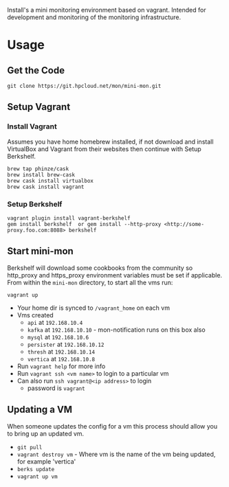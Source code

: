 Install's a mini monitoring environment based on vagrant. Intended for development and monitoring of the monitoring infrastructure.

# Usage

## Get the Code

```
git clone https://git.hpcloud.net/mon/mini-mon.git
```

## Setup Vagrant

### Install Vagrant
Assumes you have home homebrew installed, if not download and install VirtualBox and Vagrant from their websites then continue  with Setup Berkshelf.

```
brew tap phinze/cask
brew install brew-cask
brew cask install virtualbox 
brew cask install vagrant
```

### Setup Berkshelf
```
vagrant plugin install vagrant-berkshelf
gem install berkshelf  or gem install --http-proxy <http://some-proxy.foo.com:8088> berkshelf
```

## Start mini-mon
Berkshelf will download some cookbooks from the community so http_proxy and https_proxy environment variables must be set if applicable.
From within the `mini-mon` directory, to start all the vms run:

```
vagrant up
```

- Your home dir is synced to `/vagrant_home` on each vm
- Vms created
  - `api` at `192.168.10.4`
  - `kafka` at `192.168.10.10` - mon-notification runs on this box also
  - `mysql` at `192.168.10.6`
  - `persister` at `192.168.10.12`
  - `thresh` at `192.168.10.14`
  - `vertica` at `192.168.10.8`
- Run `vagrant help` for more info
- Run `vagrant ssh <vm name>` to login to a particular vm
- Can also run `ssh vagrant@<ip address>` to login 
  - password is `vagrant`
  

## Updating a VM
When someone updates the config for a vm this process should allow you to bring up an updated vm.
- `git pull`
- `vagrant destroy vm` - Where vm is the name of the vm being updated, for example 'vertica'
- `berks update`
- `vagrant up vm`
